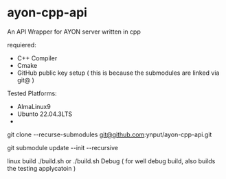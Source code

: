# ayon-cpp-api

An API Wrapper for AYON server written in cpp

requiered: 
- C++ Compiler
- Cmake
- GitHub public key setup ( this is because the submodules are linked via git@ )

Tested Platforms: 
- AlmaLinux9
- Ubunto 22.04.3LTS
- 


git clone --recurse-submodules git@github.com:ynput/ayon-cpp-api.git

git submodule update --init --recursive

linux build 
./build.sh 
or 
./build.sh Debug ( for well debug build, also builds the testing applycatoin ) 
